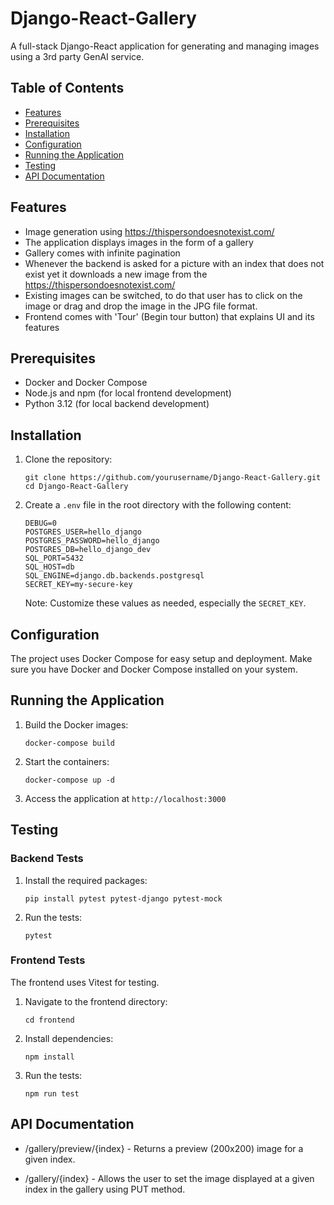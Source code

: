 # Django-React-Gallery

A full-stack Django-React application for generating and managing images using a 3rd party GenAI service.

## Table of Contents
- [Features](#features)
- [Prerequisites](#prerequisites)
- [Installation](#installation)
- [Configuration](#configuration)
- [Running the Application](#running-the-application)
- [Testing](#testing)
- [API Documentation](#api-documentation)



## Features
- Image generation using https://thispersondoesnotexist.com/
- The application displays images in the form of a gallery
- Gallery comes with infinite pagination
- Whenever the backend is asked for a picture with an index that does not exist yet it downloads a new image from the  https://thispersondoesnotexist.com/
- Existing images can be switched, to do that user has to click on the image or drag and drop the image in the JPG file format.
- Frontend comes with 'Tour' (Begin tour button) that explains UI and its features

## Prerequisites
- Docker and Docker Compose
- Node.js and npm (for local frontend development)
- Python 3.12 (for local backend development)

## Installation
1. Clone the repository:
   ```
   git clone https://github.com/yourusername/Django-React-Gallery.git
   cd Django-React-Gallery
   ```

2. Create a `.env` file in the root directory with the following content:
   ```
   DEBUG=0
   POSTGRES_USER=hello_django
   POSTGRES_PASSWORD=hello_django
   POSTGRES_DB=hello_django_dev
   SQL_PORT=5432
   SQL_HOST=db
   SQL_ENGINE=django.db.backends.postgresql
   SECRET_KEY=my-secure-key
   ```
   Note: Customize these values as needed, especially the `SECRET_KEY`.

## Configuration
The project uses Docker Compose for easy setup and deployment. Make sure you have Docker and Docker Compose installed on your system.

## Running the Application
1. Build the Docker images:
   ```
   docker-compose build
   ```

2. Start the containers:
   ```
   docker-compose up -d
   ```

3. Access the application at `http://localhost:3000`

## Testing

### Backend Tests
1. Install the required packages:
   ```
   pip install pytest pytest-django pytest-mock
   ```

2. Run the tests:
   ```
   pytest
   ```

### Frontend Tests
The frontend uses Vitest for testing.

1. Navigate to the frontend directory:
   ```
   cd frontend
   ```

2. Install dependencies:
   ```
   npm install
   ```

3. Run the tests:
   ```
   npm run test
   ```

## API Documentation
- /gallery/preview/{index} - Returns a preview (200x200) image for a given index.

- /gallery/{index} - Allows the user to set the image displayed at a given index in the gallery using PUT method.

